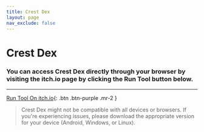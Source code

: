 ```yaml
---
title: Crest Dex
layout: page
nav_exclude: false
---
```


# Crest Dex

### You can access Crest Dex directly through your browser by visiting the itch.io page by clicking the Run Tool button below.

---

[Run Tool On itch.io](https://thatsimpledev.itch.io/crest-dex){: .btn .btn-purple .mr-2 }

> Crest Dex might not be compatible with all devices or browsers. If you're experiencing issues, please download the appropriate version for your device (Android, Windows, or Linux).
